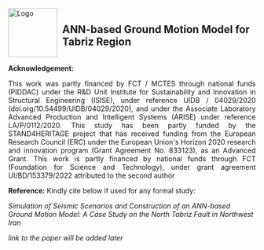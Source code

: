 <div style="display: flex; align-items: center;">
    <img src="https://stand4heritage.org/wp-content/uploads/s4h-logo2.svg" alt="Logo" width="100" height="100">
    <h2 style="margin-left: 10px;">ANN-based Ground Motion Model for Tabriz Region</h2>
</div>

__Acknowledgement:__
<div align="justify">
This work was partly financed by FCT / MCTES through national funds (PIDDAC) under the R&D Unit Institute for Sustainability and Innovation in Structural Engineering (ISISE), under reference UIDB / 04029/2020 (doi.org/10.54499/UIDB/04029/2020), and under the Associate Laboratory Advanced Production and Intelligent Systems (ARISE) under reference LA/P/0112/2020. This study has been partly funded by the STAND4HERITAGE project that has received funding from the European Research Council (ERC) under the European Union's Horizon 2020 research and innovation program (Grant Agreement No. 833123), as an Advanced Grant. This work is partly financed by national funds through FCT (Foundation for Science and Technology), under grant agreement UI/BD/153379/2022 attributed to the second author
</div>

__Reference:__
Kindly cite below if used for any formal study:

*Simulation of Seismic Scenarios and Construction of an ANN-based Ground Motion Model: A Case Study on the North Tabriz Fault in Northwest Iran*

*link to the paper will be added later*
